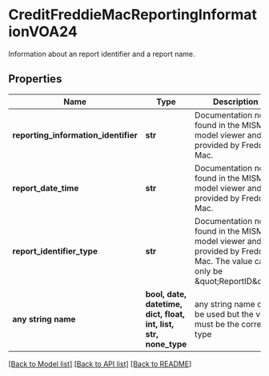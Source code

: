 # CreditFreddieMacReportingInformationVOA24

Information about an report identifier and a report name.

## Properties
Name | Type | Description | Notes
------------ | ------------- | ------------- | -------------
**reporting_information_identifier** | **str** | Documentation not found in the MISMO model viewer and not provided by Freddie Mac. | 
**report_date_time** | **str** | Documentation not found in the MISMO model viewer and not provided by Freddie Mac. | [optional] 
**report_identifier_type** | **str** | Documentation not found in the MISMO model viewer and not provided by Freddie Mac. The value can only be \&quot;ReportID\&quot; | [optional] 
**any string name** | **bool, date, datetime, dict, float, int, list, str, none_type** | any string name can be used but the value must be the correct type | [optional]

[[Back to Model list]](../README.md#documentation-for-models) [[Back to API list]](../README.md#documentation-for-api-endpoints) [[Back to README]](../README.md)


